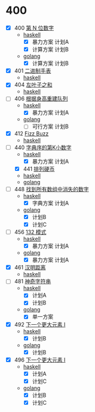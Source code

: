 # 400
- [x] 400 [第 N 位数字](./q400/400.md)
    * [haskell](/hs/src/Q400/Q400.hs)
        - [x] 暴力方案 计划A
        - [x] 计算方案 计划B
    * [golang](/golang/q400/q400.go)
        - [x] 计算方案 计划B
- [x] 401 [二进制手表](./q400/401.md)
    * [haskell](/hs/src/Q400/Q401.hs)
- [x] 404 [左叶子之和](./q400/404.md)
    * [haskell](/hs/src/Q400/Q404.hs)
- [ ] 406 [根据身高重建队列](./q400/406.md)
    * [haskell](/hs/src/Q400/Q406.hs)
        - [x] 暴力方案 计划A
    * [golang](/golang/q400/q406.go)
        - [ ] 可行方案 计划B
- [x] 412 [Fizz Buzz](./q400/412.md)
    * [haskell](/hs/src/Q400/Q406.hs)
- [ ] 440 [字典序的第K小数字](./q400/440.md)
    * [haskell](/hs/src/Q400/Q440.hs)
        - [x] 暴力方案 计划A
    - [x] 441 [排列硬币](./q400/441.md)
    * [haskell](/hs/src/Q400/Q441.hs)
    * [golang](/golang/q400/q441.go)
- [ ] 448 [找到所有数组中消失的数字](./q400/448.md)
    * [haskell](/hs/src/Q400/Q448.hs)
        - [x] 字典方案 计划A
    * [golang](/golang/q400/q448.go)
        - [x] 计划B
        - [x] 计划C
- [ ] 456 [132 模式](./q400/456.md)
    * [haskell](/hs/src/Q400/Q456.hs)
        - [x] 暴力方案 计划A
    * [golang](/golang/q400/q456.go)
        - [x] 暴力方案 计划A
- [x] 461 [汉明距离](./q400/461.md)
    * [haskell](/hs/src/Q400/Q461.hs)
- [ ] 481 [神奇字符串](./q400/481.md)
    * [haskell](/hs/src/Q400/Q448.hs)
        - [x] 计划A
        - [x] 计划B
    * [golang](/golang/q400/q448.go)
        - [x] 单一方案
- [x] 492 [下一个更大元素 I](./q400/496.md)
    * [haskell](/hs/src/Q400/Q492.hs)
        - [x] 计划B
    * [golang](/golang/q400/q492.go)
        - [x] 计划B
- [x] 496 [下一个更大元素 I](./q400/496.md)
    * [haskell](/hs/src/Q400/Q496.hs)
        - [x] 计划A
        - [x] 计划C
    * [golang](/golang/q400/q496.go)
        - [x] 计划B
        - [x] 计划C
